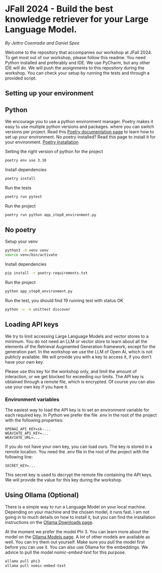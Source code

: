 # JFall 2024 - Build the best knowledge retriever for your Large Language Model.
_By Jettro Coenradie and Daniel Spee_

Welcome to the repository that accompanies our workshop at JFall 2024. To get most out of our workshop, please follow this readme. You need Python installed and preferably and IDE. We use PyCharm, but any other IDE will do. We will push the assignments to this repository during the workshop. You can check your setup by running the tests and through a provided script.

## Setting up your environment

## Python
We encourage you to use a python environment manager. Poetry makes it easy to use multiple python versions and packages. where you can switch versions per project. Read this [Poetry documentation page](https://python-poetry.org/docs/managing-environments/) to learn how to set up your environment. No poetry installed? Read this page to install it for your environment. [Poetry installation](https://python-poetry.org/docs/#installing-with-the-official-installer)

Setting the right version of python for the project
```bash
poetry env use 3.10
```

Install dependencies
```bash
poetry install
```

Run the tests
```bash
poetry run pytest
```

Run the project
```bash
poetry run python app_step0_environment.py
```

## No poetry

Setup your venv
```bash
python3 -m venv venv
source venv/bin/activate
```

Install dependencies
```bash
pip install -r poetry-requirements.txt
```

Run the project
```bash
python app_step0_environment.py
```

Run the test, you should find 19 running test with status OK
```bash
python -u -m unittest discover
```

## Loading API keys
We try to limit accessing Large Language Models and vector stores to a minimum. You do not need an LLM or vector store to learn about all the elements of the Retrieval Augmented Generation framework, except for the generation part. In the workshop we use the LLM of Open AI, which is not publicly available. We will provide you with a key to access it, if you don't have your own key.

Please use this key for the workshop only, and limit the amount of interaction, or we get blocked for exceeding our limits. The API key is obtained through a remote file, which is encrypted. Of course you can also use your own key if you have it.

### Environment variables
The easiest way to load the API key is to set an environment variable for each required key. In Python we prefer the file .env in the root of the project with the following properties:
```properties
OPENAI_API_KEY=sk-...
WEAVIATE_API_KEY=...
WEAVIATE_URL=...
```

If you do not have your own key, you can load ours. The key is stored in a remote location. You need the .env file in the root of the project with the following line:
```properties
SECRET_KEY=...
```
This secret key is used to decrypt the remote file containing the API keys. We will provide the value for this key during the workshop.

## Using Ollama (Optional)
There is a simple way to run a Language Model on your local machine. Depending on your machine and the chosen model, it runs fast. I am not going in to much details on how to install it, but you can find the installation instructions on the [Ollama Downloads page](https://ollama.com/download/). 

At the moment we prefer the model Phi 3. You can learn more about the model on the [Ollama Models page](https://ollama.com/models/). A lot of other models are available as well. You can try them out yourself. Make sure you pull the model first before you can use it. You can also use Ollama for the embeddings. We advice to pull the model _nomic-embed-text_ for this purpose. 

```bash
ollama pull phi3
ollama pull nomic-embed-text
```


